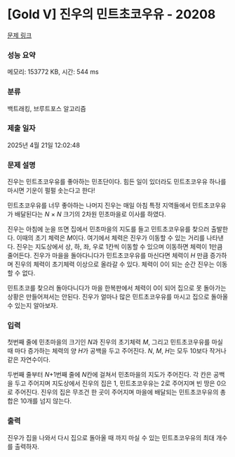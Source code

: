 # [Gold V] 진우의 민트초코우유 - 20208 

[문제 링크](https://www.acmicpc.net/problem/20208) 

### 성능 요약

메모리: 153772 KB, 시간: 544 ms

### 분류

백트래킹, 브루트포스 알고리즘

### 제출 일자

2025년 4월 21일 12:02:48

### 문제 설명

<p>진우는 민트초코우유를 좋아하는 민초단이다. 힘든 일이 있더라도 민트초코우유 하나를 마시면 기운이 펄펄 솟는다고 한다!</p>

<p>민트초코우유를 너무 좋아하는 나머지 진우는 매일 아침 특정 지역들에서 민트초코우유가 배달된다는 <em>N</em> × <em>N</em> 크기의 2차원 민초마을로 이사를 하였다.</p>

<p>진우는 아침에 눈을 뜨면 집에서 민초마을의 지도를 들고 민트초코우유를 찾으러 출발한다. 이때의 초기 체력은 <em>M</em>이다. 여기에서 체력은 진우가 이동할 수 있는 거리를 나타낸다. 진우는 지도상에서 상, 하, 좌, 우로 1칸씩 이동할 수 있으며 이동하면 체력이 1만큼 줄어든다. 진우가 마을을 돌아다니다가 민트초코우유를 마신다면 체력이 <em>H </em>만큼 증가하며 진우의 체력이 초기체력 이상으로 올라갈 수 있다. 체력이 0이 되는 순간 진우는 이동할 수 없다.</p>

<p>민트초코를 찾으러 돌아다니다가 마을 한복판에서 체력이 0이 되어 집으로 못 돌아가는 상황은 만들어져서는 안된다. 진우가 얼마나 많은 민트초코우유를 마시고 집으로 돌아올 수 있는지 알아보자.</p>

### 입력 

 <p>첫번째 줄에 민초마을의 크기인 <em>N</em>과 진우의 초기체력 <em>M</em>, 그리고 민트초코우유를 마실때 마다 증가하는 체력의 양 <em>H</em>가 공백을 두고 주어진다. <em>N</em>, <em>M</em>, <em>H</em>는 모두 10보다 작거나 같은 자연수이다.</p>

<p>두번째 줄부터 <em>N</em>+1번째 줄에 <em>N</em>칸에 걸쳐서 민초마을의 지도가 주어진다. 각 칸은 공백을 두고 주어지며 지도상에서 진우의 집은 1, 민트초코우유는 2로 주어지며 빈 땅은 0으로 주어진다. 진우의 집은 무조건 한 곳이 주어지며 마을에 배달되는 민트초코우유의 총합은 10개를 넘지 않는다.</p>

### 출력 

 <p>진우가 집을 나와서 다시 집으로 돌아올 때 까지 마실 수 있는 민트초코우유의 최대 개수를 출력하자.</p>

